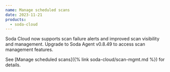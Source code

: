 ```yaml
---
name: Manage scheduled scans
date: 2023-11-21
products:
  - soda-cloud
---
```


Soda Cloud now supports scan failure alerts and improved scan visibility and management. Upgrade to Soda Agent v0.8.49 to access scan management features.

See [Manage scheduled scans]({% link soda-cloud/scan-mgmt.md %}) for details.